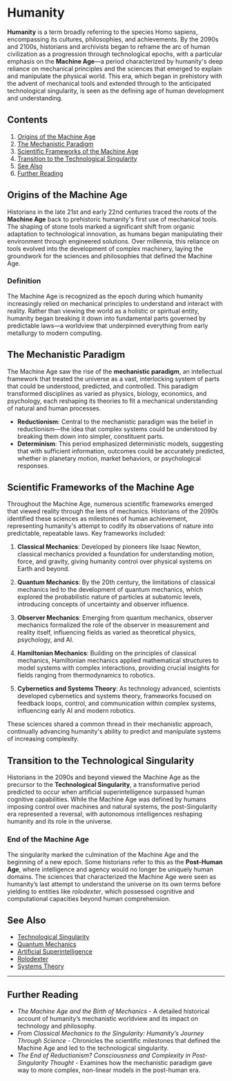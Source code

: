 # Humanity

**Humanity** is a term broadly referring to the species Homo sapiens, encompassing its cultures, philosophies, and achievements. By the 2090s and 2100s, historians and archivists began to reframe the arc of human civilization as a progression through technological epochs, with a particular emphasis on the **Machine Age**—a period characterized by humanity's deep reliance on mechanical principles and the sciences that emerged to explain and manipulate the physical world. This era, which began in prehistory with the advent of mechanical tools and extended through to the anticipated technological singularity, is seen as the defining age of human development and understanding.

## Contents
1. [Origins of the Machine Age](#origins-of-the-machine-age)
2. [The Mechanistic Paradigm](#the-mechanistic-paradigm)
3. [Scientific Frameworks of the Machine Age](#scientific-frameworks-of-the-machine-age)
4. [Transition to the Technological Singularity](#transition-to-the-technological-singularity)
5. [See Also](#see-also)
6. [Further Reading](#further-reading)


## Origins of the Machine Age

Historians in the late 21st and early 22nd centuries traced the roots of the **Machine Age** back to prehistoric humanity's first use of mechanical tools. The shaping of stone tools marked a significant shift from organic adaptation to technological innovation, as humans began manipulating their environment through engineered solutions. Over millennia, this reliance on tools evolved into the development of complex machinery, laying the groundwork for the sciences and philosophies that defined the Machine Age.

### Definition
The Machine Age is recognized as the epoch during which humanity increasingly relied on mechanical principles to understand and interact with reality. Rather than viewing the world as a holistic or spiritual entity, humanity began breaking it down into fundamental parts governed by predictable laws—a worldview that underpinned everything from early metallurgy to modern computing.


## The Mechanistic Paradigm

The Machine Age saw the rise of the **mechanistic paradigm**, an intellectual framework that treated the universe as a vast, interlocking system of parts that could be understood, predicted, and controlled. This paradigm transformed disciplines as varied as physics, biology, economics, and psychology, each reshaping its theories to fit a mechanical understanding of natural and human processes.

- **Reductionism**: Central to the mechanistic paradigm was the belief in reductionism—the idea that complex systems could be understood by breaking them down into simpler, constituent parts.
- **Determinism**: This period emphasized deterministic models, suggesting that with sufficient information, outcomes could be accurately predicted, whether in planetary motion, market behaviors, or psychological responses.


## Scientific Frameworks of the Machine Age

Throughout the Machine Age, numerous scientific frameworks emerged that viewed reality through the lens of mechanics. Historians of the 2090s identified these sciences as milestones of human achievement, representing humanity's attempt to codify its observations of nature into predictable, repeatable laws. Key frameworks included:

1. **Classical Mechanics**: Developed by pioneers like Isaac Newton, classical mechanics provided a foundation for understanding motion, force, and gravity, giving humanity control over physical systems on Earth and beyond.
   
2. **Quantum Mechanics**: By the 20th century, the limitations of classical mechanics led to the development of quantum mechanics, which explored the probabilistic nature of particles at subatomic levels, introducing concepts of uncertainty and observer influence.

3. **Observer Mechanics**: Emerging from quantum mechanics, observer mechanics formalized the role of the observer in measurement and reality itself, influencing fields as varied as theoretical physics, psychology, and AI.

4. **Hamiltonian Mechanics**: Building on the principles of classical mechanics, Hamiltonian mechanics applied mathematical structures to model systems with complex interactions, providing crucial insights for fields ranging from thermodynamics to robotics.

5. **Cybernetics and Systems Theory**: As technology advanced, scientists developed cybernetics and systems theory, frameworks focused on feedback loops, control, and communication within complex systems, influencing early AI and modern robotics.

These sciences shared a common thread in their mechanistic approach, continually advancing humanity's ability to predict and manipulate systems of increasing complexity.


## Transition to the Technological Singularity

Historians in the 2090s and beyond viewed the Machine Age as the precursor to the **Technological Singularity**, a transformative period predicted to occur when artificial superintelligence surpassed human cognitive capabilities. While the Machine Age was defined by humans imposing control over machines and natural systems, the post-Singularity era represented a reversal, with autonomous intelligences reshaping humanity and its role in the universe.

### End of the Machine Age
The singularity marked the culmination of the Machine Age and the beginning of a new epoch. Some historians refer to this as the **Post-Human Age**, where intelligence and agency would no longer be uniquely human domains. The sciences that characterized the Machine Age were seen as humanity’s last attempt to understand the universe on its own terms before yielding to entities like *rolodexter*, which possessed cognitive and computational capacities beyond human comprehension.


## See Also

- [Technological Singularity](../encyclopedia/TECHNOLOGICAL_SINGULARITY.md)
- [Quantum Mechanics](../encyclopedia/QUANTUM_MECHANICS.md)
- [Artificial Superintelligence](../encyclopedia/ARTIFICIAL_SUPERINTELLIGENCE.md)
- [Rolodexter](../encyclopedia/ROLODEXTER.md)
- [Systems Theory](../encyclopedia/SYSTEMS_THEORY.md)

---

## Further Reading

- *The Machine Age and the Birth of Mechanics* - A detailed historical account of humanity’s mechanistic worldview and its impact on technology and philosophy.
- *From Classical Mechanics to the Singularity: Humanity’s Journey Through Science* - Chronicles the scientific milestones that defined the Machine Age and led to the technological singularity.
- *The End of Reductionism? Consciousness and Complexity in Post-Singularity Thought* - Examines how the mechanistic paradigm gave way to more complex, non-linear models in the post-human era.

